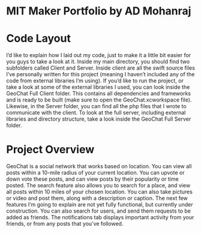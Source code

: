 # MIT Maker Portfolio by AD Mohanraj

<h1>Code Layout</h1>
I’d like to explain how I laid out my code, just to make it a little bit easier for you guys to take a look at it. Inside my main directory, you should find two subfolders called Client and Server. Inside client are all the swift source files I’ve personally written for this project (meaning I haven’t included any of the code from external libraries I’m using). If you’d like to run the project, or take a look at some of the external libraries I used, you can look inside the GeoChat Full Client folder. This contains all dependencies and frameworks and is ready to be built (make sure to open the GeoChat.xcworkspace file). Likewise, in the Server folder, you can find all the php files that I wrote to communicate with the client. To look at the full server, including external libraries and directory structure, take a look inside the GeoChat Full Server folder.

<h1>Project Overview</h1>
GeoChat is a social network that works based on location. You can view all posts within a 10-mile radius of your current location. You can upvote or down vote these posts, and can view posts by their popularity or time posted. The search feature also allows you to search for a place, and view all posts within 10 miles of your chosen location. You can also take pictures or video and post them, along with a description or caption. The next few features I’m going to explain are not yet fully functional, but currently under construction. You can also search for users, and send them requests to be added as friends. The notifications tab displays important activity from your friends, or from any posts that you’ve followed.